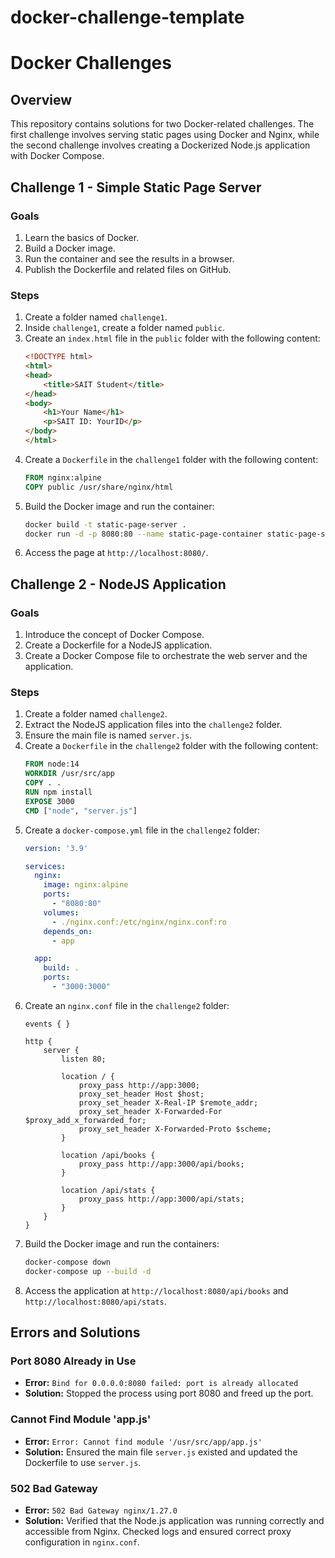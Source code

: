 # docker-challenge-template

# Docker Challenges

## Overview

This repository contains solutions for two Docker-related challenges. The first challenge involves serving static pages using Docker and Nginx, while the second challenge involves creating a Dockerized Node.js application with Docker Compose.

## Challenge 1 - Simple Static Page Server

### Goals
1. Learn the basics of Docker.
2. Build a Docker image.
3. Run the container and see the results in a browser.
4. Publish the Dockerfile and related files on GitHub.

### Steps
1. Create a folder named `challenge1`.
2. Inside `challenge1`, create a folder named `public`.
3. Create an `index.html` file in the `public` folder with the following content:
    ```html
    <!DOCTYPE html>
    <html>
    <head>
        <title>SAIT Student</title>
    </head>
    <body>
        <h1>Your Name</h1>
        <p>SAIT ID: YourID</p>
    </body>
    </html>
    ```
4. Create a `Dockerfile` in the `challenge1` folder with the following content:
    ```Dockerfile
    FROM nginx:alpine
    COPY public /usr/share/nginx/html
    ```
5. Build the Docker image and run the container:
    ```sh
    docker build -t static-page-server .
    docker run -d -p 8080:80 --name static-page-container static-page-server
    ```
6. Access the page at `http://localhost:8080/`.

## Challenge 2 - NodeJS Application

### Goals
1. Introduce the concept of Docker Compose.
2. Create a Dockerfile for a NodeJS application.
3. Create a Docker Compose file to orchestrate the web server and the application.

### Steps
1. Create a folder named `challenge2`.
2. Extract the NodeJS application files into the `challenge2` folder.
3. Ensure the main file is named `server.js`.
4. Create a `Dockerfile` in the `challenge2` folder with the following content:
    ```Dockerfile
    FROM node:14
    WORKDIR /usr/src/app
    COPY . .
    RUN npm install
    EXPOSE 3000
    CMD ["node", "server.js"]
    ```
5. Create a `docker-compose.yml` file in the `challenge2` folder:
    ```yaml
    version: '3.9'

    services:
      nginx:
        image: nginx:alpine
        ports:
          - "8080:80"
        volumes:
          - ./nginx.conf:/etc/nginx/nginx.conf:ro
        depends_on:
          - app

      app:
        build: .
        ports:
          - "3000:3000"
    ```
6. Create an `nginx.conf` file in the `challenge2` folder:
    ```nginx
    events { }

    http {
        server {
            listen 80;

            location / {
                proxy_pass http://app:3000;
                proxy_set_header Host $host;
                proxy_set_header X-Real-IP $remote_addr;
                proxy_set_header X-Forwarded-For $proxy_add_x_forwarded_for;
                proxy_set_header X-Forwarded-Proto $scheme;
            }

            location /api/books {
                proxy_pass http://app:3000/api/books;
            }

            location /api/stats {
                proxy_pass http://app:3000/api/stats;
            }
        }
    }
    ```
7. Build the Docker image and run the containers:
    ```sh
    docker-compose down
    docker-compose up --build -d
    ```
8. Access the application at `http://localhost:8080/api/books` and `http://localhost:8080/api/stats`.

## Errors and Solutions

### Port 8080 Already in Use
- **Error:** `Bind for 0.0.0.0:8080 failed: port is already allocated`
- **Solution:** Stopped the process using port 8080 and freed up the port.

### Cannot Find Module 'app.js'
- **Error:** `Error: Cannot find module '/usr/src/app/app.js'`
- **Solution:** Ensured the main file `server.js` existed and updated the Dockerfile to use `server.js`.

### 502 Bad Gateway
- **Error:** `502 Bad Gateway nginx/1.27.0`
- **Solution:** Verified that the Node.js application was running correctly and accessible from Nginx. Checked logs and ensured correct proxy configuration in `nginx.conf`.

